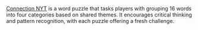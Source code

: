 <a href="https://connectionsnyt.cc/">Connection NYT</a> is a word puzzle that tasks players with grouping 16 words into four categories based on shared themes. It encourages critical thinking and pattern recognition, with each puzzle offering a fresh challenge.



